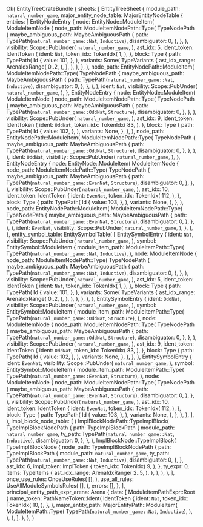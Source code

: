 Ok(
    EntityTreeCrateBundle {
        sheets: [
            EntityTreeSheet {
                module_path: `natural_number_game`,
                major_entity_node_table: MajorEntityNodeTable {
                    entries: [
                        EntityNodeEntry {
                            node: EntityNode::ModuleItem(
                                ModuleItemNode {
                                    node_path: ModuleItemNodePath::Type(
                                        TypeNodePath {
                                            maybe_ambiguous_path: MaybeAmbiguousPath {
                                                path: TypePath(`natural_number_game::Nat`, `Inductive`),
                                                disambiguator: 0,
                                            },
                                        },
                                    ),
                                    visibility: Scope::PubUnder(
                                        `natural_number_game`,
                                    ),
                                    ast_idx: 5,
                                    ident_token: IdentToken {
                                        ident: `Nat`,
                                        token_idx: TokenIdx(
                                            1,
                                        ),
                                    },
                                    block: Type {
                                        path: TypePath(
                                            Id {
                                                value: 101,
                                            },
                                        ),
                                        variants: Some(
                                            TypeVariants {
                                                ast_idx_range: ArenaIdxRange(
                                                    0..2,
                                                ),
                                            },
                                        ),
                                    },
                                },
                            ),
                            node_path: EntityNodePath::ModuleItem(
                                ModuleItemNodePath::Type(
                                    TypeNodePath {
                                        maybe_ambiguous_path: MaybeAmbiguousPath {
                                            path: TypePath(`natural_number_game::Nat`, `Inductive`),
                                            disambiguator: 0,
                                        },
                                    },
                                ),
                            ),
                            ident: `Nat`,
                            visibility: Scope::PubUnder(
                                `natural_number_game`,
                            ),
                        },
                        EntityNodeEntry {
                            node: EntityNode::ModuleItem(
                                ModuleItemNode {
                                    node_path: ModuleItemNodePath::Type(
                                        TypeNodePath {
                                            maybe_ambiguous_path: MaybeAmbiguousPath {
                                                path: TypePath(`natural_number_game::OddNat`, `Structure`),
                                                disambiguator: 0,
                                            },
                                        },
                                    ),
                                    visibility: Scope::PubUnder(
                                        `natural_number_game`,
                                    ),
                                    ast_idx: 9,
                                    ident_token: IdentToken {
                                        ident: `OddNat`,
                                        token_idx: TokenIdx(
                                            83,
                                        ),
                                    },
                                    block: Type {
                                        path: TypePath(
                                            Id {
                                                value: 102,
                                            },
                                        ),
                                        variants: None,
                                    },
                                },
                            ),
                            node_path: EntityNodePath::ModuleItem(
                                ModuleItemNodePath::Type(
                                    TypeNodePath {
                                        maybe_ambiguous_path: MaybeAmbiguousPath {
                                            path: TypePath(`natural_number_game::OddNat`, `Structure`),
                                            disambiguator: 0,
                                        },
                                    },
                                ),
                            ),
                            ident: `OddNat`,
                            visibility: Scope::PubUnder(
                                `natural_number_game`,
                            ),
                        },
                        EntityNodeEntry {
                            node: EntityNode::ModuleItem(
                                ModuleItemNode {
                                    node_path: ModuleItemNodePath::Type(
                                        TypeNodePath {
                                            maybe_ambiguous_path: MaybeAmbiguousPath {
                                                path: TypePath(`natural_number_game::EvenNat`, `Structure`),
                                                disambiguator: 0,
                                            },
                                        },
                                    ),
                                    visibility: Scope::PubUnder(
                                        `natural_number_game`,
                                    ),
                                    ast_idx: 10,
                                    ident_token: IdentToken {
                                        ident: `EvenNat`,
                                        token_idx: TokenIdx(
                                            112,
                                        ),
                                    },
                                    block: Type {
                                        path: TypePath(
                                            Id {
                                                value: 103,
                                            },
                                        ),
                                        variants: None,
                                    },
                                },
                            ),
                            node_path: EntityNodePath::ModuleItem(
                                ModuleItemNodePath::Type(
                                    TypeNodePath {
                                        maybe_ambiguous_path: MaybeAmbiguousPath {
                                            path: TypePath(`natural_number_game::EvenNat`, `Structure`),
                                            disambiguator: 0,
                                        },
                                    },
                                ),
                            ),
                            ident: `EvenNat`,
                            visibility: Scope::PubUnder(
                                `natural_number_game`,
                            ),
                        },
                    ],
                },
                entity_symbol_table: EntitySymbolTable(
                    [
                        EntitySymbolEntry {
                            ident: `Nat`,
                            visibility: Scope::PubUnder(
                                `natural_number_game`,
                            ),
                            symbol: EntitySymbol::ModuleItem {
                                module_item_path: ModuleItemPath::Type(
                                    TypePath(`natural_number_game::Nat`, `Inductive`),
                                ),
                                node: ModuleItemNode {
                                    node_path: ModuleItemNodePath::Type(
                                        TypeNodePath {
                                            maybe_ambiguous_path: MaybeAmbiguousPath {
                                                path: TypePath(`natural_number_game::Nat`, `Inductive`),
                                                disambiguator: 0,
                                            },
                                        },
                                    ),
                                    visibility: Scope::PubUnder(
                                        `natural_number_game`,
                                    ),
                                    ast_idx: 5,
                                    ident_token: IdentToken {
                                        ident: `Nat`,
                                        token_idx: TokenIdx(
                                            1,
                                        ),
                                    },
                                    block: Type {
                                        path: TypePath(
                                            Id {
                                                value: 101,
                                            },
                                        ),
                                        variants: Some(
                                            TypeVariants {
                                                ast_idx_range: ArenaIdxRange(
                                                    0..2,
                                                ),
                                            },
                                        ),
                                    },
                                },
                            },
                        },
                        EntitySymbolEntry {
                            ident: `OddNat`,
                            visibility: Scope::PubUnder(
                                `natural_number_game`,
                            ),
                            symbol: EntitySymbol::ModuleItem {
                                module_item_path: ModuleItemPath::Type(
                                    TypePath(`natural_number_game::OddNat`, `Structure`),
                                ),
                                node: ModuleItemNode {
                                    node_path: ModuleItemNodePath::Type(
                                        TypeNodePath {
                                            maybe_ambiguous_path: MaybeAmbiguousPath {
                                                path: TypePath(`natural_number_game::OddNat`, `Structure`),
                                                disambiguator: 0,
                                            },
                                        },
                                    ),
                                    visibility: Scope::PubUnder(
                                        `natural_number_game`,
                                    ),
                                    ast_idx: 9,
                                    ident_token: IdentToken {
                                        ident: `OddNat`,
                                        token_idx: TokenIdx(
                                            83,
                                        ),
                                    },
                                    block: Type {
                                        path: TypePath(
                                            Id {
                                                value: 102,
                                            },
                                        ),
                                        variants: None,
                                    },
                                },
                            },
                        },
                        EntitySymbolEntry {
                            ident: `EvenNat`,
                            visibility: Scope::PubUnder(
                                `natural_number_game`,
                            ),
                            symbol: EntitySymbol::ModuleItem {
                                module_item_path: ModuleItemPath::Type(
                                    TypePath(`natural_number_game::EvenNat`, `Structure`),
                                ),
                                node: ModuleItemNode {
                                    node_path: ModuleItemNodePath::Type(
                                        TypeNodePath {
                                            maybe_ambiguous_path: MaybeAmbiguousPath {
                                                path: TypePath(`natural_number_game::EvenNat`, `Structure`),
                                                disambiguator: 0,
                                            },
                                        },
                                    ),
                                    visibility: Scope::PubUnder(
                                        `natural_number_game`,
                                    ),
                                    ast_idx: 10,
                                    ident_token: IdentToken {
                                        ident: `EvenNat`,
                                        token_idx: TokenIdx(
                                            112,
                                        ),
                                    },
                                    block: Type {
                                        path: TypePath(
                                            Id {
                                                value: 103,
                                            },
                                        ),
                                        variants: None,
                                    },
                                },
                            },
                        },
                    ],
                ),
                impl_block_node_table: [
                    (
                        ImplBlockNodePath::TypeImplBlock(
                            TypeImplBlockNodePath {
                                path: TypeImplBlockPath {
                                    module_path: `natural_number_game`,
                                    ty_path: TypePath(`natural_number_game::Nat`, `Inductive`),
                                    disambiguator: 0,
                                },
                            },
                        ),
                        ImplBlockNode::TypeImplBlock(
                            TypeImplBlockNode {
                                node_path: TypeImplBlockNodePath {
                                    path: TypeImplBlockPath {
                                        module_path: `natural_number_game`,
                                        ty_path: TypePath(`natural_number_game::Nat`, `Inductive`),
                                        disambiguator: 0,
                                    },
                                },
                                ast_idx: 6,
                                impl_token: ImplToken {
                                    token_idx: TokenIdx(
                                        9,
                                    ),
                                },
                                ty_expr: 0,
                                items: TypeItems {
                                    ast_idx_range: ArenaIdxRange(
                                        2..5,
                                    ),
                                },
                            },
                        ),
                    ),
                ],
                once_use_rules: OnceUseRules(
                    [],
                ),
                use_all_rules: UseAllModuleSymbolsRules(
                    [],
                ),
                errors: [],
            },
        ],
        principal_entity_path_expr_arena: Arena {
            data: [
                ModuleItemPathExpr::Root {
                    name_token: PathNameToken::Ident(
                        IdentToken {
                            ident: `Nat`,
                            token_idx: TokenIdx(
                                10,
                            ),
                        },
                    ),
                    major_entity_path: MajorEntityPath::ModuleItem(
                        ModuleItemPath::Type(
                            TypePath(`natural_number_game::Nat`, `Inductive`),
                        ),
                    ),
                },
            ],
        },
    },
)